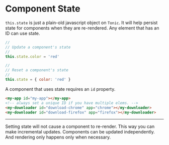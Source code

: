 # Component State

`this.state` is just a plain-old javascript object on `Tonic`. It will help
persist state for components when they are re-rendered. Any element that has
an ID can use state.

```js
//
// Update a component's state
//
this.state.color = 'red'

//
// Reset a component's state
//
this.state = { color: 'red' }
```

A component that uses state requires an `id` property.

```html
<my-app id="my-app"></my-app>
<!-- always set a unique ID if you have multiple elems. -->
<my-downloader id="download-chrome" app="chrome"></my-downloader>
<my-downloader id="download-firefox" app="firefox"></my-downloader>
```

---

Setting state will not cause a component to re-render. This way you can
make incremental updates. Components can be updated independently. And
rendering only happens only when necessary.
